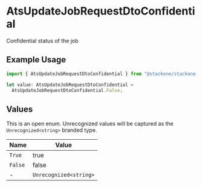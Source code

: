# AtsUpdateJobRequestDtoConfidential

Confidential status of the job

## Example Usage

```typescript
import { AtsUpdateJobRequestDtoConfidential } from "@stackone/stackone-client-ts/sdk/models/shared";

let value: AtsUpdateJobRequestDtoConfidential =
  AtsUpdateJobRequestDtoConfidential.False;
```

## Values

This is an open enum. Unrecognized values will be captured as the `Unrecognized<string>` branded type.

| Name                   | Value                  |
| ---------------------- | ---------------------- |
| `True`                 | true                   |
| `False`                | false                  |
| -                      | `Unrecognized<string>` |